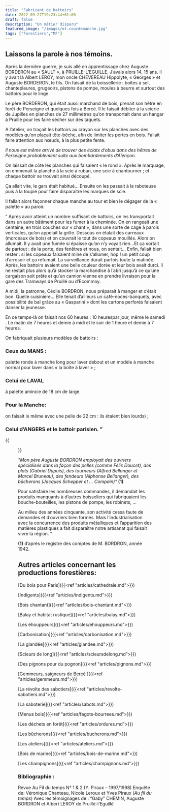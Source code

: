 ```yaml
---
title: "Fabricant de battoirs"
date: 2022-09-27T19:23:44+01:00
draft: false
description: "Un métier disparu"
featured_image: "/images/et.courdemanche.jpg"
tags: ["Forestiers","MF"]
---
```


## Laissons la parole à nos témoins.

Après la dernière guerre, je suis allé en apprentissage
chez Auguste BORDERON au « SAULT », 
à PRUILLE-L’EGUILLE. J’avais alors 14, 15 ans. 
Il y avait là Albert LEROY, mon oncle 
CHEVEREAU Hippolyte, « Georges » et Auguste 
BORDERON, le fils. On faisait de la boissellerie :
boîtes à sel, chantepleures, grugeoirs, pistons de pompe, 
moules à beurre et surtout des battoirs pour le linge.
  
Le père BORDERON, qui était aussi marchand de bois,
prenait son hêtre en forêt de Perseigne et quelques fois à Bercé.
Il le faisait débiter à la scierie de Jupilles en 
planches de 27 millimètres qu’on transportait dans un hangar
à Pruillé pour les faire sécher sur des taquets.
  
A l’atelier, on traçait les battoirs au crayon sur 
les planches avec des modèles qu’on plaçait tête-bêche,
afin de limiter les pertes en bois.
Fallait faire attention aux nœuds,
à la plus petite fente.  

*Il nous est même arrivé de trouver des éclats d’obus
  dans des hêtres de Perseigne probablement suite 
  aux bombardements d’Alençon.*
  
On laissait de côté les planches qui faisaient
« le rond ». Après le marquage, on emmenait 
la planche à la scie à ruban, une scie à chantourner ; 
et chaque battoir se trouvait ainsi découpé.
  
Ça allait vite, le gars était habitué... 
Ensuite on les passait à la raboteuse puis à la toupie
pour faire disparaître les marques de scie. 

Il fallait alors façonner chaque manche au tour et 
bien le dégager de la « palette » au paroir.
 
   “ Après avoir atteint un nombre suffisant de battoirs,
   on les transportait dans un autre bâtiment pour les 
   fumer à la cheminée. On en rangeait une centaine, 
   en trois couches sur « chant », dans une sorte de 
   cage à parois verticales, qu’on appelait la grille. 
   Dessous on étalait des carreaux (morceaux de bois) 
   et on couvrait le tout de copeaux mouillés.
   Alors on allumait. Il y avait une fumée si épaisse 
   qu’on n’y voyait rien...Et ça sortait de partout : 
   de la porte, des fenêtres et nous, on sentait... 
   Enfin, fallait bien rester : si les copeaux faisaient
   mine de s’allumer, hop ! un petit coup d’arrosoir et 
   ça refumait. La surveillance durait parfois toute la matinée.
   Après, les battoirs avaient une belle couleur dorée et 
   leur bois avait durci. Il ne restait plus alors qu’à stocker
   la marchandise à l’abri jusqu’à ce qu’une cargaison 
   soit prête et qu’un camion vienne en prendre livraison
   pour la gare des Tramways de Pruillé ou d’Ecommoy.
  
A midi, la patronne, Cécile BORDRON, nous préparait
à manger et c’était bon. 
Quelle cuisinière... Elle tenait 
d’ailleurs un café-noces-banquets, 
avec possibilité de bal grâce au « Gasparini »
dont les cartons perforés faisaient 
danser la jeunesse.
  
En ce temps-là on faisait nos 60 heures :
10 heurespar jour, même le samedi . 
Le matin de 7 heures et demie à midi 
et le soir de 1 heure et demie à 7 heures. 
  
On fabriquait plusieurs modèles de battoirs :

### Ceux du MANS :

palette ronde à manche long pour laver debout et un modèle 
à manche normal pour laver dans « la boîte à laver » ; 

### Celui de LAVAL 

à palette amincie de 18 cm de large.

### Pour la Manche:

on faisait le même avec une pelle de 22 cm :
ils étaient bien lourds) ; 

### Celui d’ANGERS et le battoir parisien. ”	


{{<figure src="/images/articles/battoirs.jpg" title="La production du fabricant de battoirs">}}

 
*"Mon père Auguste BORDRON employait des ouvriers
 spécialisés dans la façon des pelles (comme Félix Doucet), 
des plats (Gabriel Dupuis), des tourneurs (Alfred Bellanger 
et Marcel Bruneau), des fendeurs (Alphonse Bellanger), 
des bûcherons (Jacques Schepper et ... Compain)"* **(1)**

Pour satisfaire les nombreuses commandes, 
il demandait les produits manquants à d’autres boisseliers 
qui fabriquaient les bouche-bouteilles, les pistons de pompe, 
les robinets, ... 

Au milieu des années cinquante, son activité cessa faute de 
demandes et d’ouvriers bien formés. Mais l’industrialisation 
avec la concurrence des produits métalliques et l’apparition 
des matières plastiques a fait disparaître notre artisanat 
qui faisait vivre la région.  ”               

**(1)** d’après le registre des comptes de M. BORDRON, année 1942.

## Autres articles concernant les productions forestières: ## 

[Du bois pour Paris]({{<ref "articles/cathedrale.md">}})

[Indigents]({{<ref "articles/indigents.md">}})

[Bois chantant]({{<ref "articles/bois-chantant.md">}})

[Balay et habitat rustique]({{<ref "articles/balay.md">}})

[Les éhouppeurs]({{<ref "articles/ehouppeurs.md">}})

[Carbonisation]({{<ref "articles/carbonisation.md">}})

[La glandée]({{<ref "articles/glandee.md">}})

[Scieurs de long]({{<ref "articles/scieursdelong.md">}})

[Des pignons pour du pognon]({{<ref "articles/pignons.md">}})

[Gemmeurs, saigneurs de Bercé ]({{<ref "articles/gemmeurs.md">}})

[La révolte des sabotiers]({{<ref "articles/revolte-sabotiers.md">}})

[La saboterie]({{<ref "articles/sabots.md">}})

[Menus bois]({{<ref "articles/fagots-bourrees.md">}})

[Les déchets en forêt]({{<ref "articles/ordures.md">}})

[Les bûcherons]({{<ref "articles/bucherons.md">}})

[Les ateliers]({{<ref "articles/ateliers.md">}})

[Bois de marine]({{<ref "articles/bois-de-marine.md">}})

[Les champignons]({{<ref "articles/champignons.md">}})



 
### Bibliographie :
  
Revue Au Fil du temps N° 1 & 2 (Y. Piraux – 1997/1998) Enquête de:
Véronique Chanteau, Nicole Leroux et Yves Piraux (*Au fil du temps*)
Avec les témoignages de : “Gaby” CHEMIN, Auguste BORDRON et Albert LEROY 
de Pruillé-l’Eguillé


